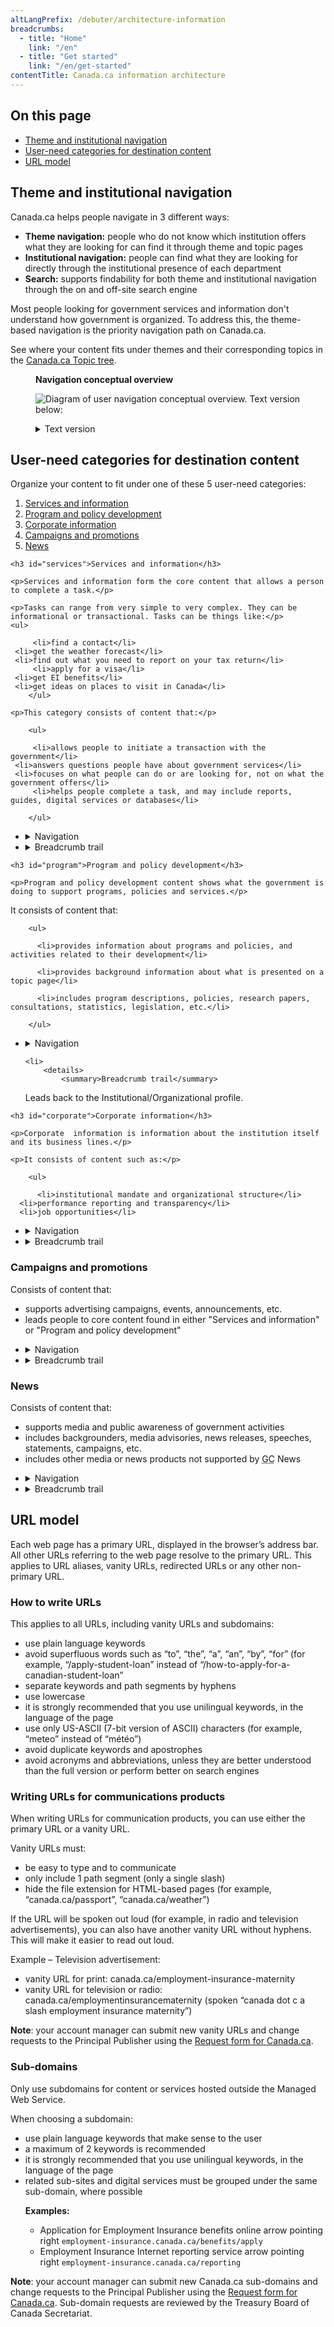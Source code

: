 ```yaml
---
altLangPrefix: /debuter/architecture-information
breadcrumbs:
  - title: "Home"
    link: "/en"
  - title: "Get started"
    link: "/en/get-started"
contentTitle: Canada.ca information architecture
---
```

<h2 class="h3">On this page</h2>
<ul>
 <li><a href="#nav">Theme and institutional navigation</a></li>
 <li><a href="#user">User-need categories for destination content</a></li>
 <li><a href="#url">URL model</a></li>
</ul>

<section>

<h2 id="nav">Theme and institutional navigation</h2>

<p>Canada.ca helps people navigate in 3 different ways:</p>

<ul>


  <li class="theme-navigation"><strong>Theme navigation:</strong> people who do not know which institution offers what they are looking for can find it through theme and topic pages</li>

  <li><strong>Institutional navigation:</strong> people can find what they are looking for directly through the institutional presence of each department</li>

  <li><strong>Search:</strong> supports findability for both theme and institutional navigation through the on and off-site search engine</li>

</ul>

<p>Most people looking for government services and information don't understand how government is organized. To address this, the theme-based navigation is the priority navigation path on Canada.ca.</p>
<p>See where your content fits under themes and their corresponding topics in the <a href="https://www.canada.ca/en/government/about/design-system/topic-tree-content-types.html#tree">Canada.ca Topic tree</a>.</p>


<figure class="mrgn-bttm-lg">

<figcaption class="text-center"><b>Navigation conceptual overview</b></figcaption>

<img src="https://www.canada.ca/content/dam/tbs-sct/images/government-communications/canada-content-style-guide/conceptual-overview-eng.png" class="img-responsive center-block" alt="Diagram of user navigation conceptual overview. Text version below:"> <details> <summary class="wb-toggle" data-toggle="{&quot;print&quot;:&quot;on&quot;}">Text version</summary>

<p>People who may not understand the operations or organization of the Government of Canada (GC) may access content through theme navigation. Theme pages organize topics in a way that people understand so they can find content that supports their tasks quickly. Theme pages link to topic pages and/or destination content. Topic pages allow people to discover top-task content related to a specific GC-wide topic. They also link to destination content.

  People can also access content through institutional navigation. This navigation is intended for people who are accustomed to dealing with specific institutions. An Institutional/Organizational profile presents all timely and relevant content offered by an institution. It then leads people to either theme or topic pages, or directly into destination content. Destination content is about services or information, program and policy development, news, campaigns and promotions, or corporate information.</p>

</details> </figure>


</section>

<section>


<section>

<h2 id="user">User-need categories for destination content</h2>

<p>Organize your content to fit under one of these 5 user-need categories:</p>

<ol>

  <li><a href="#services">Services and information</a></li>

  <li><a href="#program">Program and policy development</a></li>

  <li><a href="#corporate">Corporate information</a></li>

  <li><a href="#campaigns">Campaigns and promotions</a></li>

  <li><a href="#news">News</a></li>



</ol>



<section>

    <h3 id="services">Services and information</h3>

    <p>Services and information form the core content that allows a person to complete a task.</p>

    <p>Tasks can range from very simple to very complex. They can be informational or transactional. Tasks can be things like:</p>
    <ul>

         <li>find a contact</li>
	 <li>get the weather forecast</li>
 	 <li>find out what you need to report on your tax return</li>
         <li>apply for a visa</li>
	 <li>get EI benefits</li>
	 <li>get ideas on places to visit in Canada</li>
        </ul>

    <p>This category consists of content that:</p>

        <ul>

         <li>allows people to initiate a transaction with the government</li>
	 <li>answers questions people have about government services</li>
 	 <li>focuses on what people can do or are looking for, not on what the government offers</li>
         <li>helps people complete a task, and may include reports, guides, digital services or databases</li>

        </ul>

  <ul class="list-unstyled">

  <li>
		<details>
			<summary>Navigation</summary>

  <p>This content must be accessible from both:</p>

  <ul>
  <li>the topic tree</li>
  <li>the "Services and information" section of the Institutional/Organizational profile</li>
  </ul>

   <p>All your user navigation decisions should make it easier for people to find your top tasks.</p>

  </details>
</li>

<li>
		<details>
			<summary>Breadcrumb trail</summary>
  <p>Leads back to the topic tree, not the institutional presence.</p>
  </details>
</li>

</ul>
    </section>
  <section>

    <h3 id="program">Program and policy development</h3>

    <p>Program and policy development content shows what the government is doing to support programs, policies and services.</p>

  <p>It consists of content that:</p>

        <ul>

          <li>provides information about programs and policies, and activities related to their development</li>

          <li>provides background information about what is presented on a topic page</li>

          <li>includes program descriptions, policies, research papers, consultations, statistics, legislation, etc.</li>

        </ul>

 <ul class="list-unstyled">

  <li>
		<details>
			<summary>Navigation</summary>

    <p>This content must be accessible from either:</p>
	    <ul>
		<li>the “What we are doing” section of the topic page and the Institutional/Organizational profile</li>
		<li>the "Corporate information" section of the Institutional/Organizational profile</li>
		</ul>

    </details>
</li>

    <li>
		<details>
			<summary>Breadcrumb trail</summary>
  <p>Leads back to the Institutional/Organizational profile.</p>
    </details>
</li>
</ul>
  </section>

   <section>

    <h3 id="corporate">Corporate information</h3>

    <p>Corporate  information is information about the institution itself and its business lines.</p>

    <p>It consists of content such as:</p>

        <ul>

          <li>institutional mandate and organizational structure</li>
	  <li>performance reporting and transparency</li>
	  <li>job opportunities</li>

  </ul>
  <ul class="list-unstyled">
    <li>
		  <details>
			  <summary>Navigation</summary>
        <p>This content must be accessible from the “Corporate information” section of the Institutional/Organizational profile.</p>
      </details>
    </li>
    <li>
		  <details>
			  <summary>Breadcrumb trail</summary>
        <p>Leads back to the Institutional/Organizational profile.</p>
      </details>
    </li>
  </ul>
</section>
<section>
  <h3 id="campaigns">Campaigns and promotions</h3>
  <p>Consists of content that:</p>
  <ul>
    <li>supports advertising campaigns, events, announcements, etc.</li>
    <li>leads people to core content found in either "Services and information" or "Program and policy development" </li>
  </ul>
  <ul class="list-unstyled">
    <li>
		  <details>
			  <summary>Navigation</summary>
        <p>This content can be accessible from:</p>
        <ul>
          <li>the “Latest news” section of the Institutional/Organizational profile</li>
          <li>the Features on Institutional/Organizational profiles and topic pages</li>
          <li>contextual promotions on relevant content pages</li>
        </ul>
      </details>
     </li>
      <li>
		    <details>
			    <summary>Breadcrumb trail</summary>
          <p>Promotion campaigns don't need a breadcrumb trail. If you add one, it can lead back to the topic tree, the Institutional/Organizational profile, or to the Home page of Canada.ca.</p>
        </details>
      </li>
    </ul>
  </section>
  <section>
    <h3 id="news">News</h3>
    <p>Consists of content that:</p>
    <ul>
      <li>supports media and public awareness of government activities</li>
      <li>includes backgrounders, media advisories, news releases, speeches, statements, campaigns, etc.</li>
      <li>includes other media or news products not supported by <abbr title="Government of Canada">GC</abbr> News</li>
    </ul>
    <ul class="list-unstyled">
      <li>
        <details>
          <summary>Navigation</summary>
          <p>This content must be accessible from the “Latest news” section of the Institutional/Organizational profile and in the Canada.ca newsroom.</p>
        </details>
      </li>
      <li>
        <details>
          <summary>Breadcrumb trail</summary>
          <p>Leads back to the Institutional/Organizational profile.</p>
        </details>
      </li>
    </ul>
  </section>

  <h2 id="url">URL model</h2>

  <p>Each web page has a primary URL, displayed in the browser’s address bar. All other URLs referring to the web page resolve to the primary URL. This applies to URL aliases, vanity URLs, redirected URLs or any other non-primary URL.</p>
  <section>
    <h3>How to write URLs</h3>
    <p>This applies to all URLs, including vanity URLs and subdomains:</p>
    <ul>
      <li>use plain language keywords</li>
      <li>avoid superfluous words such as “to”, “the”,  “a”, “an”, “by”, “for” (for example, “/apply-student-loan” instead of  “/how-to-apply-for-a-canadian-student-loan”</li>
      <li>separate keywords and path segments by hyphens</li>
      <li>use lowercase</li>
      <li>it is strongly recommended that you use unilingual keywords, in the  language of the page</li>
      <li>use only US-ASCII (7-bit version of ASCII)  characters (for example, “meteo” instead of “météo”)</li>
      <li>avoid duplicate keywords and apostrophes</li>
      <li>avoid acronyms and abbreviations, unless they are better understood than the full version or perform better on search engines </li>
    </ul>
  </section>
  <section>
    <h3>Writing URLs for communications products</h3>
    <p>When writing URLs for communication products, you can use either the primary URL or a vanity URL.</p>
    <p>Vanity URLs must:</p>
    <ul>
      <li>be easy to type and to communicate</li>
      <li>only include 1 path segment (only a  single slash)</li>
      <li>hide the file extension for HTML-based pages (for example, “canada.ca/passport”, “canada.ca/weather”) </li>
    </ul>
    <p>If the URL will be spoken out loud (for example, in radio and television advertisements), you can also have another vanity URL without hyphens. This will make it easier to read out loud.<p>
    <p>Example – Television advertisement:</p>
    <ul>
      <li>vanity URL for print:  canada.ca/employment-insurance-maternity </li>
      <li>vanity URL for television or radio:  canada.ca/employmentinsurancematernity (spoken “canada dot c a slash employment  insurance maternity”) </li>
    </ul>
    <p><strong>Note</strong>: your account manager can submit new vanity URLs and change requests to the Principal Publisher using the <a href="http://requestform.portal.gc.ca/tickets.html">Request form for Canada.ca</a>.</p>
    </section>
    <h3>Sub-domains</h3>
    <p>Only use subdomains for content or services hosted outside the Managed Web Service.</p>
    <p>When choosing a subdomain:</p>
    <ul>
      <li>use plain language keywords that make sense to the user</li>
      <li>a maximum of 2 keywords is recommended</li>
      <li>it is strongly recommended that you use unilingual keywords, in the  language of the page</li>
      <li>related sub-sites and digital services must  be grouped under the same sub-domain, where possible
        <p class="mrgn-tp-md"><strong>Examples:</strong></p>
        <ul>
          <li>Application for Employment Insurance benefits online <span class="glyphicon glyphicon-arrow-right"></span><span class="wb-inv">arrow pointing right</span> <code>employment-insurance.canada.ca/benefits/apply</code></li>
          <li>Employment Insurance Internet reporting service <span class="glyphicon glyphicon-arrow-right"></span><span class="wb-inv">arrow pointing right</span> <code>employment-insurance.canada.ca/reporting</code></li>
        </ul>
      </li>
    </ul>
    <p><strong>Note</strong>: your account manager can submit new Canada.ca sub-domains and change requests to the Principal Publisher using the <a href="http://requestform.portal.gc.ca/tickets.html">Request form for Canada.ca</a>. Sub-domain requests are reviewed by the Treasury Board of Canada Secretariat. </p>
  </section>
</section>
